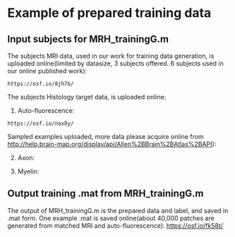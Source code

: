 # Example of prepared training data
## Input subjects for MRH_trainingG.m
The subjects MRI data, used in our work for training data generation, is uploaded online(limited by datasize, 3 subjects offered. 6 subjects used in our online published work):
```
https://osf.io/8jh7b/
```
The subjects Histology target data, is uploaded online:
1. Auto-fluorescence:
```
https://osf.io/nax8y/
```
Sampled examples uploaded, more data please acquire online from http://help.brain-map.org/display/api/Allen%2BBrain%2BAtlas%2BAPI):

2. Axon:

3. Myelin:

## Output training .mat from MRH_trainingG.m
The output of MRH_trainingG.m is the prepared data and label, and saved in .mat form. 
One example .mat is saved online(about 40,000 patches are generated from matched MRI and auto-fluorescence):
https://osf.io/fk58t/

